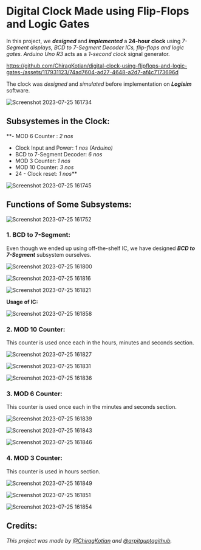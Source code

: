 # Digital Clock Made using Flip-Flops and Logic Gates

In this project, we **_designed_** and **_implemented_** a **24-hour clock** using _7-Segment displays, BCD to 7-Segment Decoder ICs, flip-flops and logic gates_. _Arduino Uno R3_ acts as a _1-second clock_ signal generator.

https://github.com/ChiragKotian/digital-clock-using-flipflops-and-logic-gates-/assets/117931123/74ad7604-ad27-4648-a2d7-af4c7173696d

The clock was _designed_ and _simulated_ before implementation on **_Logisim_** software.

![Screenshot 2023-07-25 161734](https://github.com/ChiragKotian/digital-clock-using-flipflops-and-logic-gates-/assets/117931123/31913b2d-cfd8-46a1-adfb-f129f606c1ad)

## Subsystemes in the Clock:

**- MOD 6 Counter : _2 nos_
- Clock Input and Power: _1 nos (Arduino)_
- BCD to 7-Segment Decoder: _6 nos_
- MOD 3 Counter: _1 nos_
- MOD 10 Counter: _3 nos_
- 24 - Clock reset: _1 nos_**

![Screenshot 2023-07-25 161745](https://github.com/ChiragKotian/digital-clock-using-flipflops-and-logic-gates-/assets/117931123/24c4eb50-7f4e-4aca-b902-c4294f90f620)

## Functions of Some Subsystems:

![Screenshot 2023-07-25 161752](https://github.com/ChiragKotian/digital-clock-using-flipflops-and-logic-gates-/assets/117931123/ae86cfc0-cedf-40cf-8191-3a80e9554f1c)

### 1. BCD to 7-Segment:

Even though we ended up using off-the-shelf IC, we have designed **_BCD to 7-Segment_** subsystem ourselves.

![Screenshot 2023-07-25 161800](https://github.com/ChiragKotian/digital-clock-using-flipflops-and-logic-gates-/assets/117931123/24ed34cc-e95e-4f4e-abcc-904b9d4b10f2)

![Screenshot 2023-07-25 161816](https://github.com/ChiragKotian/digital-clock-using-flipflops-and-logic-gates-/assets/117931123/6e121c84-cdce-49f8-8ec5-ce0a647b80ef)

![Screenshot 2023-07-25 161821](https://github.com/ChiragKotian/digital-clock-using-flipflops-and-logic-gates-/assets/117931123/3bc1f0d4-85f3-47eb-8f4b-72c467399641)

**Usage of IC:**

![Screenshot 2023-07-25 161858](https://github.com/ChiragKotian/digital-clock-using-flipflops-and-logic-gates-/assets/117931123/7e20bc44-664d-4b78-9f85-9f29cc2c2067)



### 2. MOD 10 Counter:

This counter is used once each in the hours, minutes and seconds section.

![Screenshot 2023-07-25 161827](https://github.com/ChiragKotian/digital-clock-using-flipflops-and-logic-gates-/assets/117931123/dc0b8aa6-9676-45c8-b272-252845703df9)


![Screenshot 2023-07-25 161831](https://github.com/ChiragKotian/digital-clock-using-flipflops-and-logic-gates-/assets/117931123/6f953acd-1a50-4fef-92e0-2bfa9c569353)

![Screenshot 2023-07-25 161836](https://github.com/ChiragKotian/digital-clock-using-flipflops-and-logic-gates-/assets/117931123/3d79d4c9-9757-46c7-8353-d6a8006baffb)

### 3. MOD 6 Counter:

This counter is used once each in the minutes and seconds section.

![Screenshot 2023-07-25 161839](https://github.com/ChiragKotian/digital-clock-using-flipflops-and-logic-gates-/assets/117931123/3eda5769-466c-477a-a2f1-b20fe3f7e55d)


![Screenshot 2023-07-25 161843](https://github.com/ChiragKotian/digital-clock-using-flipflops-and-logic-gates-/assets/117931123/73fe5044-d820-4051-91ae-eaaec22bc789)

![Screenshot 2023-07-25 161846](https://github.com/ChiragKotian/digital-clock-using-flipflops-and-logic-gates-/assets/117931123/6770488d-76db-48e5-b44e-4af668437700)

### 4. MOD 3 Counter:

This counter is used in hours section.

![Screenshot 2023-07-25 161849](https://github.com/ChiragKotian/digital-clock-using-flipflops-and-logic-gates-/assets/117931123/c5a3620d-29df-4ec9-8158-24f0ad87cb97)


![Screenshot 2023-07-25 161851](https://github.com/ChiragKotian/digital-clock-using-flipflops-and-logic-gates-/assets/117931123/384ddd94-c5bd-4718-8850-84efe346d698)

![Screenshot 2023-07-25 161854](https://github.com/ChiragKotian/digital-clock-using-flipflops-and-logic-gates-/assets/117931123/65242526-41f6-4f45-b086-981749202edf)


## Credits:

_This project was made by [@ChiragKotian](https://www.github.com/ChiragKotian) and [@arpitguptagithub](https://github.com/arpitguptagithub)._




